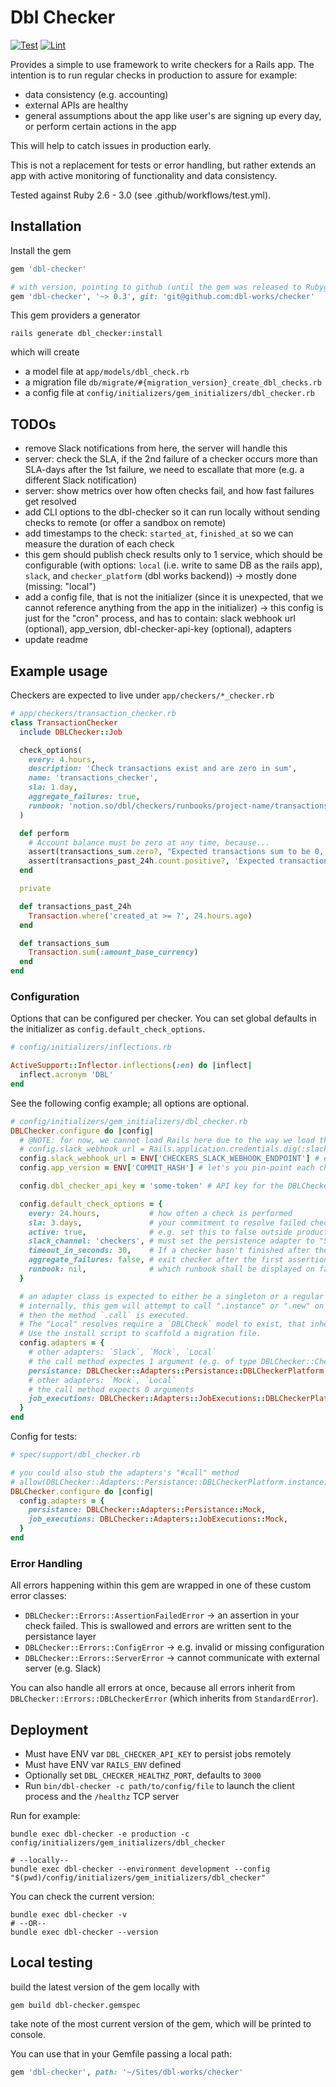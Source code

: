 # Dbl Checker

[![Test](https://github.com/dbl-works/checker/actions/workflows/test.yml/badge.svg)](https://github.com/dbl-works/checker/actions/workflows/test.yml)
[![Lint](https://github.com/dbl-works/checker/actions/workflows/lint.yml/badge.svg)](https://github.com/dbl-works/checker/actions/workflows/lint.yml)

Provides a simple to use framework to write checkers for a Rails app.
The intention is to run regular checks in production to assure for example:
- data consistency (e.g. accounting)
- external APIs are healthy
- general assumptions about the app like user's are signing up every day, or perform certain actions in the app

This will help to catch issues in production early.

This is not a replacement for tests or error handling, but rather extends an app with active monitoring of functionality and data consistency.

Tested against Ruby 2.6 - 3.0 (see .github/workflows/test.yml).

## Installation

Install the gem
```ruby
gem 'dbl-checker'

# with version, pointing to github (until the gem was released to Rubygems.org)
gem 'dbl-checker', '~> 0.3', git: 'git@github.com:dbl-works/checker'
```

This gem providers a generator
```shell
rails generate dbl_checker:install
```
which will create
- a model file at `app/models/dbl_check.rb`
- a migration file `db/migrate/#{migration_version}_create_dbl_checks.rb`
- a config file at `config/initializers/gem_initializers/dbl_checker.rb`


## TODOs
- remove Slack notifications from here, the server will handle this
- server: check the SLA, if the 2nd failure of a checker occurs more than SLA-days after the 1st failure, we need to escallate that more (e.g. a different Slack notification)
- server: show metrics over how often checks fail, and how fast failures get resolved
- add CLI options to the dbl-checker so it can run locally without sending checks to remote (or offer a sandbox on remote)
- add timestamps to the check: `started_at`, `finished_at` so we can measure the duration of each check
- this gem should publish check results only to 1 service, which should be configurable (with options: `local` (i.e. write to same DB as the rails app), `slack`, and `checker_platform` (dbl works backend)) -> mostly done (missing: "local")
- add a config file, that is not the initializer (since it is unexpected, that we cannot reference anything from the app in the initializer) -> this config is just for the "cron" process, and has to contain: slack webhook url (optional), app_version, dbl-checker-api-key (optional), adapters
- update readme

## Example usage
Checkers are expected to live under `app/checkers/*_checker.rb`

```ruby
# app/checkers/transaction_checker.rb
class TransactionChecker
  include DBLChecker::Job

  check_options(
    every: 4.hours,
    description: 'Check transactions exist and are zero in sum',
    name: 'transactions_checker',
    sla: 1.day,
    aggregate_failures: true,
    runbook: 'notion.so/dbl/checkers/runbooks/project-name/transactions',
  )

  def perform
    # Account balance must be zero at any time, because...
    assert(transactions_sum.zero?, "Expected transactions sum to be 0, got #{transactions_sum} instead.")
    assert(transactions_past_24h.count.positive?, 'Expected transactions to exist, but no records were persisted during the past 24 hours.')
  end

  private

  def transactions_past_24h
    Transaction.where('created_at >= ?', 24.hours.ago)
  end

  def transactions_sum
    Transaction.sum(:amount_base_currency)
  end
end
```


### Configuration
Options that can be configured per checker. You can set global defaults in the initializer as `config.default_check_options`.

```ruby
# config/initializers/inflections.rb

ActiveSupport::Inflector.inflections(:en) do |inflect|
  inflect.acronym 'DBL'
end
```

See the following config example; all options are optional.

```ruby
# config/initializers/gem_initializers/dbl_checker.rb
DBLChecker.configure do |config|
  # @NOTE: for now, we cannot load Rails here due to the way we load the config in the dbl-checker process (outside Rails)
  # config.slack_webhook_url = Rails.application.credentials.dig(:slack, :checkers_endpoint) # e.g. https://hooks.slack.com/services/XXX
  config.slack_webhook_url = ENV['CHECKERS_SLACK_WEBHOOK_ENDPOINT'] # e.g. https://hooks.slack.com/services/XXX
  config.app_version = ENV['COMMIT_HASH'] # let's you pin-point each checker-execution to a certain version of your app

  config.dbl_checker_api_key = 'some-token' # API key for the DBLCheckerPlatform adapter

  config.default_check_options = {
    every: 24.hours,           # how often a check is performed
    sla: 3.days,               # your commitment to resolve failed checks. Purely cosmetics
    active: true,              # e.g. set this to false outside production to not perform checks
    slack_channel: 'checkers', # must set the persistence adapter to "Slack" (DBLCheckerPlatform can also publish to Slack)
    timeout_in_seconds: 30,    # If a checker hasn't finished after the given time, it is killed. This check counts as failed
    aggregate_failures: false, # exit checker after the first assertion fails. Set to true to aggregate all failures
    runbook: nil,              # which runbook shall be displayed on failure that helps engineers resolve the issue
  }

  # an adapter class is expected to either be a singleton or a regular class
  # internally, this gem will attempt to call ".instance" or ".new" on the class
  # then the method `.call` is executed.
  # The "Local" resolves require a `DBLCheck` model to exist, that inherites from ActiveRecord.
  # Use the install script to scaffold a migration file.
  config.adapters = {
    # other adapters: `Slack`, `Mock`, `Local`
    # the call method expectes 1 argument (e.g. of type DBLChecker::Check)
    persistance: DBLChecker::Adapters::Persistance::DBLCheckerPlatform,
    # other adapters: `Mock`, `Local`
    # the call method expects 0 arguments
    job_executions: DBLChecker::Adapters::JobExecutions::DBLCheckerPlatform,
  }
end
```

Config for tests:

```ruby
# spec/support/dbl_checker.rb

# you could also stub the adapters's "#call" method
# allow(DBLChecker::Adapters::Persistance::DBLCheckerPlatform.instance).to receive(:call)
DBLChecker.configure do |config|
  config.adapters = {
    persistance: DBLChecker::Adapters::Persistance::Mock,
    job_executions: DBLChecker::Adapters::JobExecutions::Mock,
  }
end
```

### Error Handling
All errors happening within this gem are wrapped in one of these custom error classes:
- `DBLChecker::Errors::AssertionFailedError` -> an assertion in your check failed. This is swallowed and errors are written sent to the persistance layer
- `DBLChecker::Errors::ConfigError` -> e.g. invalid or missing configuration
- `DBLChecker::Errors::ServerError` -> cannot communicate with external server (e.g. Slack)

You can also handle all errors at once, because all errors inherit from `DBLChecker::Errors::DBLCheckerError` (which inherits from `StandardError`).


## Deployment
- Must have ENV var `DBL_CHECKER_API_KEY` to persist jobs remotely
- Must have ENV var `RAILS_ENV` defined
- Optionally set `DBL_CHECKER_HEALTHZ_PORT`, defaults to `3000`
- Run `bin/dbl-checker -c path/to/config/file` to launch the client process and the `/healthz` TCP server

Run for example:
```shell
bundle exec dbl-checker -e production -c config/initializers/gem_initializers/dbl_checker

# --locally--
bundle exec dbl-checker --environment development --config "$(pwd)/config/initializers/gem_initializers/dbl_checker"
```

You can check the current version:
```shell
bundle exec dbl-checker -v
# --OR--
bundle exec dbl-checker --version
```


## Local testing
build the latest version of the gem locally with

```shell
gem build dbl-checker.gemspec
```
take note of the most current version of the gem, which will be printed to console.

You can use that in your Gemfile passing a local path:
```ruby
gem 'dbl-checker', path: '~/Sites/dbl-works/checker'
```
